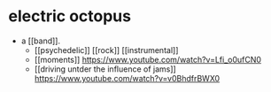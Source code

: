# electric octopus

- a [[band]].
  - [[psychedelic]] [[rock]] [[instrumental]]
  - [[moments]] https://www.youtube.com/watch?v=Lfi_o0ufCN0
  - [[driving untder the influence of jams]] https://www.youtube.com/watch?v=v0BhdfrBWX0

